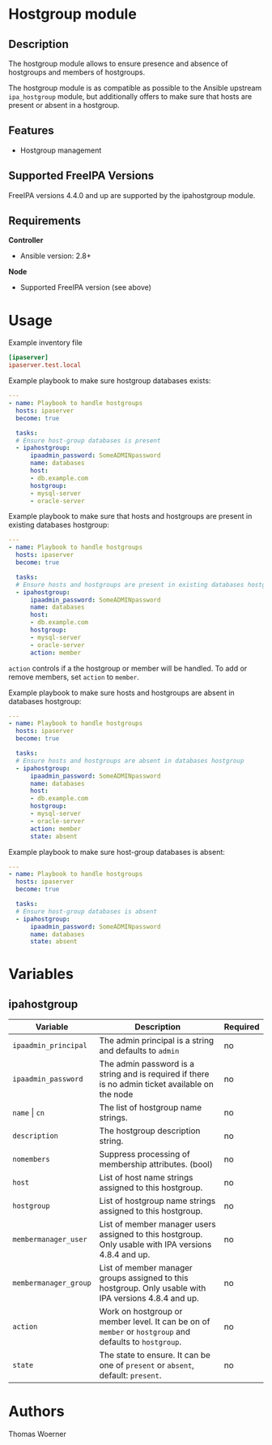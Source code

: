 Hostgroup module
================

Description
-----------

The hostgroup module allows to ensure presence and absence of hostgroups and members of hostgroups.

The hostgroup module is as compatible as possible to the Ansible upstream `ipa_hostgroup` module, but additionally offers to make sure that hosts are present or absent in a hostgroup.


Features
--------
* Hostgroup management


Supported FreeIPA Versions
--------------------------

FreeIPA versions 4.4.0 and up are supported by the ipahostgroup module.


Requirements
------------

**Controller**
* Ansible version: 2.8+

**Node**
* Supported FreeIPA version (see above)


Usage
=====

Example inventory file

```ini
[ipaserver]
ipaserver.test.local
```


Example playbook to make sure hostgroup databases exists:

```yaml
---
- name: Playbook to handle hostgroups
  hosts: ipaserver
  become: true

  tasks:
  # Ensure host-group databases is present
  - ipahostgroup:
      ipaadmin_password: SomeADMINpassword
      name: databases
      host:
      - db.example.com
      hostgroup:
      - mysql-server
      - oracle-server
```

Example playbook to make sure that hosts and hostgroups are present in existing databases hostgroup:

```yaml
---
- name: Playbook to handle hostgroups
  hosts: ipaserver
  become: true

  tasks:
  # Ensure hosts and hostgroups are present in existing databases hostgroup
  - ipahostgroup:
      ipaadmin_password: SomeADMINpassword
      name: databases
      host:
      - db.example.com
      hostgroup:
      - mysql-server
      - oracle-server
      action: member
```
`action` controls if a the hostgroup or member will be handled. To add or remove members, set `action` to `member`.

Example playbook to make sure hosts and hostgroups are absent in databases hostgroup:

```yaml
---
- name: Playbook to handle hostgroups
  hosts: ipaserver
  become: true

  tasks:
  # Ensure hosts and hostgroups are absent in databases hostgroup
  - ipahostgroup:
      ipaadmin_password: SomeADMINpassword
      name: databases
      host:
      - db.example.com
      hostgroup:
      - mysql-server
      - oracle-server
      action: member
      state: absent
```

Example playbook to make sure host-group databases is absent:

```yaml
---
- name: Playbook to handle hostgroups
  hosts: ipaserver
  become: true

  tasks:
  # Ensure host-group databases is absent
  - ipahostgroup:
      ipaadmin_password: SomeADMINpassword
      name: databases
      state: absent
```


Variables
=========

ipahostgroup
-------

Variable | Description | Required
-------- | ----------- | --------
`ipaadmin_principal` | The admin principal is a string and defaults to `admin` | no
`ipaadmin_password` | The admin password is a string and is required if there is no admin ticket available on the node | no
`name` \| `cn` | The list of hostgroup name strings. | no
`description` | The hostgroup description string. | no
`nomembers` | Suppress processing of membership attributes. (bool) | no
`host` | List of host name strings assigned to this hostgroup. | no
`hostgroup` | List of hostgroup name strings assigned to this hostgroup. | no
`membermanager_user` | List of member manager users assigned to this hostgroup. Only usable with IPA versions 4.8.4 and up. | no
`membermanager_group` | List of member manager groups assigned to this hostgroup. Only usable with IPA versions 4.8.4 and up. | no
`action` | Work on hostgroup or member level. It can be on of `member` or `hostgroup` and defaults to `hostgroup`. | no
`state` | The state to ensure. It can be one of `present` or `absent`, default: `present`. | no


Authors
=======

Thomas Woerner

